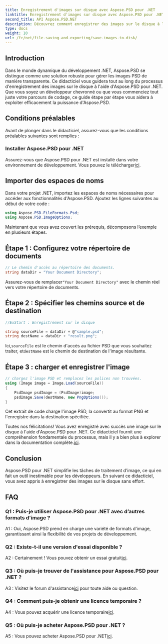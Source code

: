 ```yaml
---
title: Enregistrement d'images sur disque avec Aspose.PSD pour .NET
linktitle: Enregistrement d'images sur disque avec Aspose.PSD pour .NET
second_title: API Aspose.PSD.NET
description: Découvrez comment enregistrer des images sur le disque à l'aide d'Aspose.PSD pour .NET. Suivez ce guide étape par étape pour un traitement d’image efficace.
type: docs
weight: 10
url: /fr/net/file-saving-and-exporting/save-images-to-disk/
---
```

## Introduction

Dans le monde dynamique du développement .NET, Aspose.PSD se distingue comme une solution robuste pour gérer les images PSD de manière transparente. Ce didacticiel vous guidera tout au long du processus d'enregistrement des images sur le disque à l'aide d'Aspose.PSD pour .NET. Que vous soyez un développeur chevronné ou que vous commenciez tout juste votre parcours de codage, ce guide étape par étape vous aidera à exploiter efficacement la puissance d'Aspose.PSD.

## Conditions préalables

Avant de plonger dans le didacticiel, assurez-vous que les conditions préalables suivantes sont remplies :

### Installer Aspose.PSD pour .NET

 Assurez-vous que Aspose.PSD pour .NET est installé dans votre environnement de développement. Vous pouvez le télécharger[ici](https://releases.aspose.com/psd/net/).

## Importer des espaces de noms

Dans votre projet .NET, importez les espaces de noms nécessaires pour accéder aux fonctionnalités d'Aspose.PSD. Ajoutez les lignes suivantes au début de votre code :

```csharp
using Aspose.PSD.FileFormats.Psd;
using Aspose.PSD.ImageOptions;
```

Maintenant que vous avez couvert les prérequis, décomposons l’exemple en plusieurs étapes.

## Étape 1 : Configurez votre répertoire de documents

```csharp
// Le chemin d'accès au répertoire des documents.
string dataDir = "Your Document Directory";
```

 Assurez-vous de remplacer`"Your Document Directory"` avec le chemin réel vers votre répertoire de documents.

## Étape 2 : Spécifier les chemins source et de destination

```csharp
//ExStart : Enregistrement sur le disque

string sourceFile = dataDir + @"sample.psd";
string destName = dataDir + "result.png";
```

 Ici,`sourceFile` est le chemin d'accès au fichier PSD que vous souhaitez traiter, et`destName` est le chemin de destination de l'image résultante.

## Étape 3 : charger et enregistrer l'image

```csharp
// chargez l'image PSD et remplacez les polices non trouvées.
using (Image image = Image.Load(sourceFile))
{
    PsdImage psdImage = (PsdImage)image;
    psdImage.Save(destName, new PngOptions());
}
```

Cet extrait de code charge l'image PSD, la convertit au format PNG et l'enregistre dans la destination spécifiée.

 Toutes nos félicitations! Vous avez enregistré avec succès une image sur le disque à l'aide d'Aspose.PSD pour .NET. Ce didacticiel fournit une compréhension fondamentale du processus, mais il y a bien plus à explorer dans la documentation complète.[ici](https://reference.aspose.com/psd/net/).

## Conclusion

Aspose.PSD pour .NET simplifie les tâches de traitement d'image, ce qui en fait un outil inestimable pour les développeurs. En suivant ce didacticiel, vous avez appris à enregistrer des images sur le disque sans effort.

## FAQ

### Q1 : Puis-je utiliser Aspose.PSD pour .NET avec d’autres formats d’image ?

A1 : Oui, Aspose.PSD prend en charge une variété de formats d'image, garantissant ainsi la flexibilité de vos projets de développement.

### Q2 : Existe-t-il une version d'essai disponible ?

 A2 : Certainement ! Vous pouvez obtenir un essai gratuit[ici](https://releases.aspose.com/).

### Q3 : Où puis-je trouver de l'assistance pour Aspose.PSD pour .NET ?

 A3 : Visitez le forum d'assistance[ici](https://forum.aspose.com/c/psd/34) pour toute aide ou question.

### Q4 : Comment puis-je obtenir une licence temporaire ?

 A4 : Vous pouvez acquérir une licence temporaire[ici](https://purchase.aspose.com/temporary-license/).

### Q5 : Où puis-je acheter Aspose.PSD pour .NET ?

 A5 : Vous pouvez acheter Aspose.PSD pour .NET[ici](https://purchase.aspose.com/buy).